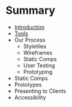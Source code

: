 # Summary

* [Introduction](README.md)
* [Tools](tools-introduction.md)
* Our Process
   * Styletiles
   * Wireframes
   * Static Comps
   * User Testing
   * Prototyping
* Static Comps
* Prototypes
* Presenting to Clients
* Accessibility

